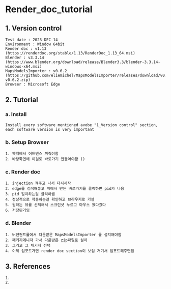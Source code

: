 # Render_doc_tutorial

## 1. Version control

```
Test date : 2023-DEC-14
Environment : Window 64bit
Render doc : v1.13 (https://renderdoc.org/stable/1.13/RenderDoc_1.13_64.msi)
Blender : v3.3.14 (https://www.blender.org/download/release/Blender3.3/blender-3.3.14-windows-x64.msi)
MapsModelsImporter : v0.6.2 (https://github.com/eliemichel/MapsModelsImporter/releases/download/v0.6.2/MapsModelsImporter-v0.6.2.zip)
Browser : Microsoft Edge
```

## 2. Tutorial

### a. Install

```
Install every software mentioned avobe "1_Version control" section, each software version is very important 
```

### b. Setup Browser

```
1. 엣지에서 어드벤스 꺼줘야함
2. 바탕화면에 이걸로 바로가기 만들어야함 ()
```

### c. Render doc

```
1. injection 켜주고 나서 다시시작
2. edge를 검색해놓고 위에서 만든 바로가기를 클릭하면 pid가 나옴
3. pid 일치하는걸 클릭하셈
4. 정상적으로 작동하는걸 확인하고 브라우저로 가셈
5. 원하는 뷰를 선택해서 스크린샷 누르고 마우스 왔다갔다
6. 저장된거임
```

### d. Blender

```
1. 버젼컨트롤에서 다운받은 MapsModelsImporter 를 설치해야함
2. 패키지메니져 가서 다운받은 zip파일로 설치
3. 그리고 그 패키지 선택
4. 이제 임포트가면 rendor doc section이 보임 거기서 임포트해주면됨
```

## 3. References

```
1.
2.
```

